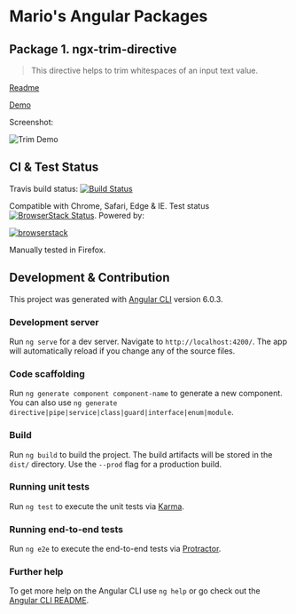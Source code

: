 # Mario's Angular Packages

## Package 1. ngx-trim-directive

> This directive helps to trim whitespaces of an input text value.

[Readme](projects/ngx-trim-directive/README.md)

[Demo](http://mario.studio/packages/trim)

Screenshot:

![Trim Demo](https://cdn.rawgit.com/KingMario/packages/master/assets/trim-demo.gif)

## CI & Test Status

Travis build status: [![Build Status](https://travis-ci.org/KingMario/packages.svg?branch=master)](https://travis-ci.org/KingMario/packages)

Compatible with Chrome, Safari, Edge & IE. Test status [![BrowserStack Status](https://www.browserstack.com/automate/badge.svg?badge_key=U3NlbHVLNzBXQnZObFNZdlh4aFhTYmpCakFSY25Kd2c4bFg2MXBjWGFFYz0tLXIyc2M2S3Ard3Ayc1BmUk5RV2FmQ0E9PQ==--dab67c894c6b103172c34da23b902e169df76607)](https://www.browserstack.com/automate/public-build/U3NlbHVLNzBXQnZObFNZdlh4aFhTYmpCakFSY25Kd2c4bFg2MXBjWGFFYz0tLXIyc2M2S3Ard3Ayc1BmUk5RV2FmQ0E9PQ==--dab67c894c6b103172c34da23b902e169df76607). Powered by:

[![browserstack](https://cdn.rawgit.com/KingMario/packages/master/assets/browserstack-logo-600x315.png)](http://browserstack.com/)

Manually tested in Firefox.

## Development & Contribution

This project was generated with [Angular CLI](https://github.com/angular/angular-cli) version 6.0.3.

### Development server

Run `ng serve` for a dev server. Navigate to `http://localhost:4200/`. The app will automatically reload if you change any of the source files.

### Code scaffolding

Run `ng generate component component-name` to generate a new component. You can also use `ng generate directive|pipe|service|class|guard|interface|enum|module`.

### Build

Run `ng build` to build the project. The build artifacts will be stored in the `dist/` directory. Use the `--prod` flag for a production build.

### Running unit tests

Run `ng test` to execute the unit tests via [Karma](https://karma-runner.github.io).

### Running end-to-end tests

Run `ng e2e` to execute the end-to-end tests via [Protractor](http://www.protractortest.org/).

### Further help

To get more help on the Angular CLI use `ng help` or go check out the [Angular CLI README](https://github.com/angular/angular-cli/blob/master/README.md).
